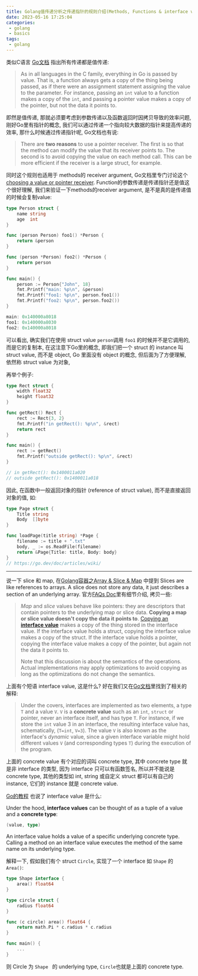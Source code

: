 ```yaml
---
title: Golang值传递分析之传递指针的规则介绍(Methods, Functions & interface value)
date: 2023-05-16 17:25:04
categories:
 - golang
 - basics
tags:
 - golang
---
```


类似C语言 [Go文档](https://go.dev/doc/faq#methods_on_values_or_pointers) 指出所有传递都是值传递:

> As in all languages in the C family, everything in Go is passed by value. That is, a function always gets a copy of the thing being passed, as if there were an assignment statement assigning the value to the parameter. For instance, passing an `int` value to a function makes a copy of the `int`, and passing a pointer value makes a copy of the pointer, but not the data it points to. 

即然是值传递, 那就必须要考虑到参数传递以及函数返回时因拷贝导致的效率问题, 刚好Go里有指针的概念, 我们可以通过传递一个指向较大数据的指针来提高传递的效率, 那什么时候通过传递指针呢, Go文档也有说:

> There are **two reasons** to use a pointer receiver. The first is so that the method can modify the value that its receiver points to. The second is to avoid copying the value on each method call. This can be more efficient if the receiver is a large struct, for example. 

同时这个规则也适用于 methods的 receiver argument, Go文档里专门讨论这个 [choosing a value or pointer receiver](https://go.dev/tour/methods/8). Function的参数传递是传递指针还是值这个很好理解, 我们来验证一下methods的receiver argument, 是不是真的是传递值的时候会复制value:

```go
type Person struct {
	name string
	age  int
}

func (person Person) foo1() *Person {
	return &person
}

func (person *Person) foo2() *Person {
	return person
}

func main() {
	person := Person{"John", 18}
	fmt.Printf("main: %p\n", &person)
	fmt.Printf("foo1: %p\n", person.foo1())
	fmt.Printf("foo2: %p\n", person.foo2())
}

main: 0x140000a8018
foo1: 0x140000a8030
foo2: 0x140000a8018
```

可以看出, 确实我们在使用 struct value `person`调用 `foo1` 的时候并不是它调用的, 而是它的复制本, 在这注意下Go里的概念, 即我们把一个 struct 的 instance 叫 struct value, 而不是 object, Go 里面没有 object 的概念, 但后面为了方便理解, 依然称 struct value 为对象, 

再举个例子:

```go
type Rect struct {
	width float32
	height float32
}

func getRect() Rect {
	rect := Rect{3, 2}
	fmt.Printf("in getRect(): %p\n", &rect)
	return rect
}

func main() {
	rect := getRect()
	fmt.Printf("outside getRect(): %p\n", &rect)
}

// in getRect(): 0x1400011a020
// outside getRect(): 0x1400011a018
```

因此, 在函数中一般返回对象的指针 (reference of struct value), 而不是直接返回对象的值, 如:

``` go
type Page struct {
    Title string
    Body  []byte
}

func loadPage(title string) *Page {
    filename := title + ".txt"
    body, _ := os.ReadFile(filename)
    return &Page{Title: title, Body: body}
}
// https://go.dev/doc/articles/wiki/
```

----

说一下 slice 和 map, 在[Golang容器之Array & Slice & Map](https://davidzhu.xyz/2023/05/13/Golang/Basics/003-collections/) 中提到 Slices are like references to arrays. A slice does not store any data, it just describes a section of an underlying array. 官方[FAQs Doc](https://go.dev/doc/faq)里有细节介绍, 拷贝一些: 

> *Map* and *slice* values behave like pointers: they are descriptors that contain pointers to the underlying map or slice data. **Copying a map or slice value doesn't copy the data it points to**. [Copying an **interface value**](https://stackoverflow.com/a/37851764/16317008) makes a copy of the thing stored in the interface value. If the interface value holds a struct, copying the interface value makes a copy of the struct. If the interface value holds a pointer, copying the interface value makes a copy of the pointer, but again not the data it points to.
>
> Note that this discussion is about the semantics of the operations. Actual implementations may apply optimizations to avoid copying as long as the optimizations do not change the semantics.

上面有个短语 interface value, 这是什么? 好在我们又在[Go文档](https://go.dev/doc/faq)里找到了相关的解释:

> Under the covers, interfaces are implemented as two elements, a type `T` and a value `V`. `V` is a **concrete value** such as an `int`, `struct` or pointer, never an interface itself, and has type `T`. For instance, if we store the `int` value 3 in an interface, the resulting interface value has, schematically, (`T=int`, `V=3`). The value `V` is also known as the interface's *dynamic* value, since a given interface variable might hold different values `V` (and corresponding types `T`) during the execution of the program. 

上面的 concrete value 有个对应的词叫 concrete type, 其中 concrete type 就是非 interface 的类型, 因为 interface 只可以有函数签名, 所以并不能说是 concrete type, 其他的类型如 int, string 或自定义 struct 都可以有自己的 instance, 它们的 instance 就是 concrete value. 

[Go的教程](https://go.dev/tour/methods/11) 也说了 interface value 是什么:

Under the hood, **interface values** can be thought of as a tuple of a value and a **concrete type**:

```go
(value, type)
```

An interface value holds a value of a specific underlying concrete type. Calling a method on an interface value executes the method of the same name on its underlying type. 

解释一下, 假如我们有个 struct `Circle`, 实现了一个 interface 如 `Shape` 的 `Area()`:

```go
type Shape interface {
	area() float64
}

type circle struct {
	radius float64
}

func (c circle) area() float64 {
	return math.Pi * c.radius * c.radius
}

func main() {
	...
}
```

则 Circle 为 `Shape ` 的 underlying type, `Circle`也就是上面的 concrete type. 
